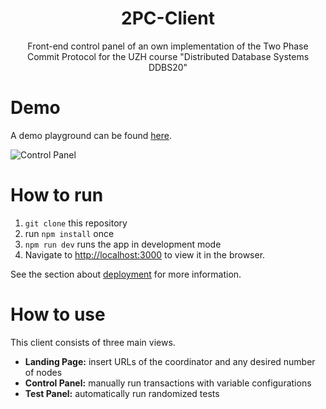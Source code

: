 <h1 align="center">
  2PC-Client
</h1>

<p align="center">
  Front-end control panel of an own implementation of the Two Phase Commit Protocol for the UZH course "Distributed Database Systems DDBS20"
</p>

# Demo

A demo playground can be found [here](http://dds.janwil.li:3000/).

![Control Panel](public/control_panel.jpg)

# How to run

1. `git clone` this repository
2. run `npm install` once
3. `npm run dev` runs the app in development mode
4. Navigate to [http://localhost:3000](http://localhost:3000) to view it in the browser.

See the section about [deployment](https://facebook.github.io/create-react-app/docs/deployment) for more information.

# How to use

This client consists of three main views.
- **Landing Page:** insert URLs of the coordinator and any desired number of nodes
- **Control Panel:** manually run transactions with variable configurations
- **Test Panel:** automatically run randomized tests
